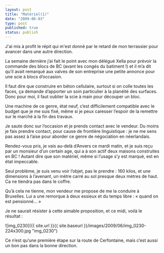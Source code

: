 ```yaml
---
layout: post
title: "Matériel(1)"
date: "2009-06-03"
type: post
published: true
status: publish
---
```


J'ai mis à profit le répit qui m'est donné par le retard de mon terrassier pour avancer dans une autre direction.

La semaine dernière j’ai fait le point avec mon délégué Xella pour prévoir la commande des blocs de BC (avant les congés du batiment !) et il m’a dit qu’il avait remarqué aux valves de son entreprise une petite annonce pour une scie à blocs d’occasion.

Il faut dire que construire en béton cellulaire, surtout si on colle toutes les faces, ça demande d’apporter un soin particulier à la planéité des surfaces. Donc pour moi, il faut oublier la scie à main pour découper un bloc.

Une machine de ce genre, état neuf, c’est difficilement compatible avec le budget que je me suis fixé, même si je peux caresser l’espoir de la remettre sur le marché à la fin des travaux.

Je saute donc sur l’occasion et je prends contact avec le vendeur. Du moins je fais prendre contact, pour cause de frontière linguistique : je ne me sens pas assez à l’aise pour aborder ce genre de négociation en néerlandais.

Rendez-vous pris, je vais au-delà d’Anvers ce mardi matin, et je suis reçu par un monsieur d’un certain age, qui a à son actif deux maisons construites en BC ! Autant dire que son matériel, même si l’usage s’y est marqué, est en état impeccable.

Seul problème, je suis venu voir l’objet, pas le prendre : 160 kilos, et une dimensions à l’avenant, un mètre carré au sol presque deux mètres de haut. Ca ne tiendra pas dans le coffre.

Qu’à cela ne tienne, mon vendeur me propose de me la conduire à Bruxelles. Lui a une remorque à deux essieux et du temps libre : « quand on est pensionné… »

Je ne saurait résister à cette aimable proposition, et ce midi, voilà le résultat :

 ![img_0230]({{ site.url }}{{ site.baseurl }}/images/2009/06/img_0230-224x300.jpg "img_0230") 

Ce n’est qu’une première étape sur la route de Cerfontaine, mais c’est aussi un bon pas dans la bonne direction.
